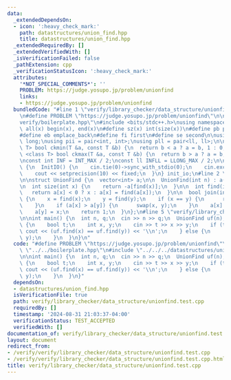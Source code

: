 ```yaml
---
data:
  _extendedDependsOn:
  - icon: ':heavy_check_mark:'
    path: datastructures/union_find.hpp
    title: datastructures/union_find.hpp
  _extendedRequiredBy: []
  _extendedVerifiedWith: []
  _isVerificationFailed: false
  _pathExtension: cpp
  _verificationStatusIcon: ':heavy_check_mark:'
  attributes:
    '*NOT_SPECIAL_COMMENTS*': ''
    PROBLEM: https://judge.yosupo.jp/problem/unionfind
    links:
    - https://judge.yosupo.jp/problem/unionfind
  bundledCode: "#line 1 \"verify/library_checker/data_structure/unionfind.test.cpp\"\
    \n#define PROBLEM \"https://judge.yosupo.jp/problem/unionfind\"\n\n#line 1 \"\
    verify/boilerplate.hpp\"\n#include <bits/stdc++.h>\nusing namespace std;\n\n#define\
    \ all(x) begin(x), end(x)\n#define sz(x) int(size(x))\n#define pb push_back\n\
    #define eb emplace_back\n#define fi first\n#define se second\n\nusing ll = long\
    \ long;\nusing pii = pair<int, int>;\nusing pll = pair<ll, ll>;\n\ntemplate <class\
    \ T> bool ckmin(T &a, const T &b) {\n  return b < a ? a = b, 1 : 0;\n}\n\ntemplate\
    \ <class T> bool ckmax(T &a, const T &b) {\n  return b > a ? a = b, 1 : 0;\n}\n\
    \nconst int INF = INT_MAX / 2;\nconst ll INFLL = LLONG_MAX / 2;\n\nstruct InitIO\
    \ {\n  InitIO() {\n    cin.tie(0)->sync_with_stdio(0);\n    cin.exceptions(cin.failbit);\n\
    \    cout << setprecision(10) << fixed;\n  }\n} init_io;\n#line 2 \"datastructures/union_find.hpp\"\
    \n\nstruct UnionFind {\n  vector<int> a;\n\n  UnionFind(int n) : a(n, -1) {}\n\
    \n  int size(int x) {\n    return -a[find(x)];\n  }\n\n  int find(int x) {\n \
    \   return a[x] < 0 ? x : a[x] = find(a[x]);\n  }\n\n  bool join(int x, int y)\
    \ {\n    x = find(x);\n    y = find(y);\n    if (x == y) {\n      return 0;\n\
    \    }\n    if (a[x] > a[y]) {\n      swap(x, y);\n    }\n    a[x] += a[y];\n\
    \    a[y] = x;\n    return 1;\n  }\n};\n#line 5 \"verify/library_checker/data_structure/unionfind.test.cpp\"\
    \n\nint main() {\n  int n, q;\n  cin >> n >> q;\n  UnionFind uf(n);\n  while (q--)\
    \ {\n    bool t;\n    int x, y;\n    cin >> t >> x >> y;\n    if (t) {\n     \
    \ cout << (uf.find(x) == uf.find(y)) << '\\n';\n    } else {\n      uf.join(x,\
    \ y);\n    }\n  }\n}\n"
  code: "#define PROBLEM \"https://judge.yosupo.jp/problem/unionfind\"\n\n#include\
    \ \"../../boilerplate.hpp\"\n#include \"../../../datastructures/union_find.hpp\"\
    \n\nint main() {\n  int n, q;\n  cin >> n >> q;\n  UnionFind uf(n);\n  while (q--)\
    \ {\n    bool t;\n    int x, y;\n    cin >> t >> x >> y;\n    if (t) {\n     \
    \ cout << (uf.find(x) == uf.find(y)) << '\\n';\n    } else {\n      uf.join(x,\
    \ y);\n    }\n  }\n}"
  dependsOn:
  - datastructures/union_find.hpp
  isVerificationFile: true
  path: verify/library_checker/data_structure/unionfind.test.cpp
  requiredBy: []
  timestamp: '2024-08-31 21:03:37-04:00'
  verificationStatus: TEST_ACCEPTED
  verifiedWith: []
documentation_of: verify/library_checker/data_structure/unionfind.test.cpp
layout: document
redirect_from:
- /verify/verify/library_checker/data_structure/unionfind.test.cpp
- /verify/verify/library_checker/data_structure/unionfind.test.cpp.html
title: verify/library_checker/data_structure/unionfind.test.cpp
---
```


